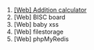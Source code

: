 1. [[Web] Addition calculator](https://github.com/Echo-H4C/Wargame/blob/main/DreamHack/web_Addition%20calculator/Addition%20calculator.md)
2. [Web] BISC board
3. [Web] baby xss
4. [Web] filestorage
5. [Web] phpMyRedis
